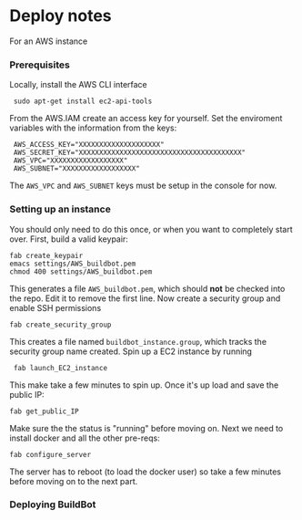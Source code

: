# Deploy notes
For an AWS instance


### Prerequisites

Locally, install the AWS CLI interface

     sudo apt-get install ec2-api-tools

From the AWS.IAM create an access key for yourself. Set the enviroment variables with the information from the keys:

     AWS_ACCESS_KEY="XXXXXXXXXXXXXXXXXXXX"
     AWS_SECRET_KEY="XXXXXXXXXXXXXXXXXXXXXXXXXXXXXXXXXXXXXXXX"
     AWS_VPC="XXXXXXXXXXXXXXXXXX"
     AWS_SUBNET="XXXXXXXXXXXXXXXXXX"
     
The `AWS_VPC` and `AWS_SUBNET` keys must be setup in the console for now.

### Setting up an instance

You should only need to do this once, or when you want to completely start over. First, build a valid keypair:

    fab create_keypair
    emacs settings/AWS_buildbot.pem 
    chmod 400 settings/AWS_buildbot.pem
    
This generates a file `AWS_buildbot.pem`, which should **not** be checked into the repo. Edit it to remove the first line. Now create a security group and enable SSH permissions

    fab create_security_group

This creates a file named `buildbot_instance.group`, which tracks the security group name created. Spin up a EC2 instance by running  

     fab launch_EC2_instance

This make take a few minutes to spin up. Once it's up load and save the public IP:

    fab get_public_IP

Make sure the the status is "running" before moving on. Next we need to install docker and all the other pre-reqs:

    fab configure_server

The server has to reboot (to load the docker user) so take a few minutes before moving on to the next part.

### Deploying BuildBot


